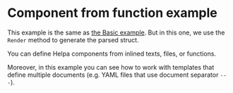 # Component from function example

This example is the same as [the Basic example](./../basic/README.md).
But in this one, we use the `Render` method to generate the parsed struct.

You can define Helpa components from inlined texts, files, or functions.

Moreover, in this example you can see how to work with templates that
define multiple documents (e.g. YAML files that use document separator `---`).
